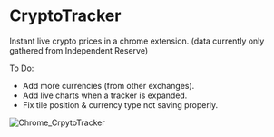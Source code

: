 # CryptoTracker
Instant live crypto prices in a chrome extension.
(data currently only gathered from Independent Reserve)

To Do:
- Add more currencies (from other exchanges).
- Add live charts when a tracker is expanded.
- Fix tile position & currency type not saving properly.


![Chrome_CrpytoTracker](https://user-images.githubusercontent.com/7362201/114796741-00af1080-9dd5-11eb-8c43-1be1f9fa64d0.PNG)
